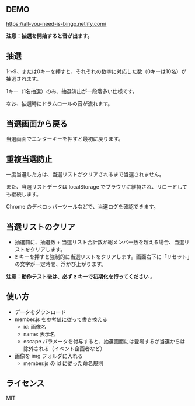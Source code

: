 ## DEMO

https://all-you-need-is-bingo.netlify.com/

**注意：抽選を開始すると音が出ます。**

## 抽選

1〜9、または0キーを押すと、それぞれの数字に対応した数（0キーは10名）が抽選されます。

1キー（1名抽選）のみ、抽選演出が一段階多い仕様です。

なお、抽選時にドラムロールの音が流れます。

## 当選画面から戻る

当選画面でエンターキーを押すと最初に戻ります。

## 重複当選防止

一度当選した方は、当選リストがクリアされるまで当選されません。

また、当選リストデータは localStorage でブラウザに維持され、リロードしても継続します。

Chrome のデベロッパーツールなどで、当選ログを確認できます。

## 当選リストのクリア

- 抽選前に、抽選数 + 当選リスト合計数が総メンバー数を超える場合、当選リストをクリアします。
- z キーを押すと強制的に当選リストをクリアします。画面右下に「リセット」の文字が一定時間、浮かび上がります。

**注意：動作テスト後は、必ず z キーで初期化を行ってください** 。

## 使い方

- データをダウンロード
- member.js を参考値に従って書き換える
  - id: 画像名
  - name: 表示名
  - escape パラメータを付与すると、抽選画面には登場するが当選からは除外される（イベント企画者など）
- 画像を img フォルダに入れる
  - member.js の id に従った命名規則

## ライセンス

MIT

